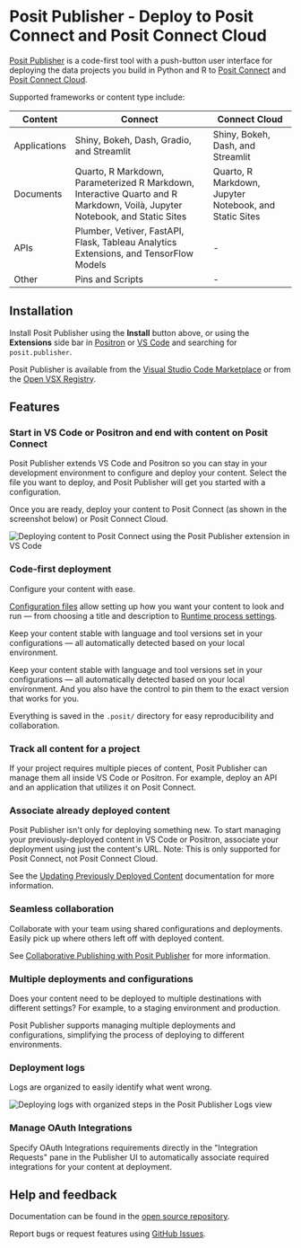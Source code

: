 # Posit Publisher - Deploy to Posit Connect and Posit Connect Cloud

[Posit Publisher](https://github.com/posit-dev/publisher) is a code-first tool with a push-button user interface for deploying the data projects you build in Python and R to [Posit Connect](https://posit.co/products/enterprise/connect/) and [Posit Connect Cloud](https://connect.posit.cloud/).

Supported frameworks or content type include:

| Content      | Connect                                                                                                                    | Connect Cloud                                          |
| ------------ | -------------------------------------------------------------------------------------------------------------------------- | ------------------------------------------------------ |
| Applications | Shiny, Bokeh, Dash, Gradio, and Streamlit                                                                                  | Shiny, Bokeh, Dash, and Streamlit                      |
| Documents    | Quarto, R Markdown, Parameterized R Markdown, Interactive Quarto and R Markdown, Voilà, Jupyter Notebook, and Static Sites | Quarto, R Markdown, Jupyter Notebook, and Static Sites |
| APIs         | Plumber, Vetiver, FastAPI, Flask, Tableau Analytics Extensions, and TensorFlow Models                                      | -                                                      |
| Other        | Pins and Scripts                                                                                                           | -                                                      |

## Installation

Install Posit Publisher using the **Install** button above, or using the
**Extensions** side bar in [Positron](https://github.com/posit-dev/positron) or
[VS Code](https://code.visualstudio.com/) and searching for `posit.publisher`.

Posit Publisher is available from the
[Visual Studio Code Marketplace](https://marketplace.visualstudio.com/items?itemName=Posit.publisher)
or from the [Open VSX Registry](https://open-vsx.org/extension/posit/publisher).

## Features

### Start in VS Code or Positron and end with content on Posit Connect

Posit Publisher extends VS Code and Positron so you can stay in your development
environment to configure and deploy your content. Select the file you want
to deploy, and Posit Publisher will get you started with a configuration.

Once you are ready, deploy your content to Posit Connect (as shown in the screenshot below) or Posit Connect Cloud.

![Deploying content to Posit Connect using the Posit Publisher extension in VS Code](https://cdn.posit.co/publisher/assets/img/vscode-to-connect.gif)

### Code-first deployment

Configure your content with ease.

[Configuration files](https://github.com/posit-dev/publisher/blob/main/docs/configuration.md)
allow setting up how you want your content to look and run — from
choosing a title and description to
[Runtime process settings](https://docs.posit.co/connect/user/content-settings/#content-runtime).

Keep your content stable with language and tool versions set in your
configurations — all automatically detected based on your local environment.

Keep your content stable with language and tool versions set in your
configurations — all automatically detected based on your local environment.
And you also have the control to pin them to the exact version that works for
you.

Everything is saved in the `.posit/` directory for easy reproducibility and
collaboration.

### Track all content for a project

If your project requires multiple pieces of content, Posit Publisher can manage
them all inside VS Code or Positron. For example, deploy an API and an
application that utilizes it on Posit Connect.

### Associate already deployed content

Posit Publisher isn't only for deploying something new. To start managing your
previously-deployed content in VS Code or Positron, associate your deployment
using just the content's URL. Note: This is only supported for Posit Connect, not
Posit Connect Cloud.

See the
[Updating Previously Deployed Content](https://github.com/posit-dev/publisher/blob/main/docs/vscode.md#updating-previously-deployed-content)
documentation for more information.

### Seamless collaboration

Collaborate with your team using shared configurations and deployments. Easily
pick up where others left off with deployed content.

See [Collaborative Publishing with Posit Publisher](https://github.com/posit-dev/publisher/blob/main/docs/collaboration.md)
for more information.

### Multiple deployments and configurations

Does your content need to be deployed to multiple destinations with different
settings? For example, to a staging environment and production.

Posit Publisher supports managing multiple deployments and configurations,
simplifying the process of deploying to different environments.

### Deployment logs

Logs are organized to easily identify what went wrong.

![Deploying logs with organized steps in the Posit Publisher Logs view](https://cdn.posit.co/publisher/assets/img/deployment-logs.gif)

### Manage OAuth Integrations

Specify OAuth Integrations requirements directly in the "Integration Requests" pane in the Publisher UI to automatically associate required integrations for your content at deployment.

## Help and feedback

Documentation can be found in the
[open source repository](https://github.com/posit-dev/publisher/blob/main/docs/index.md).

Report bugs or request features using
[GitHub Issues](https://github.com/posit-dev/publisher/issues).

